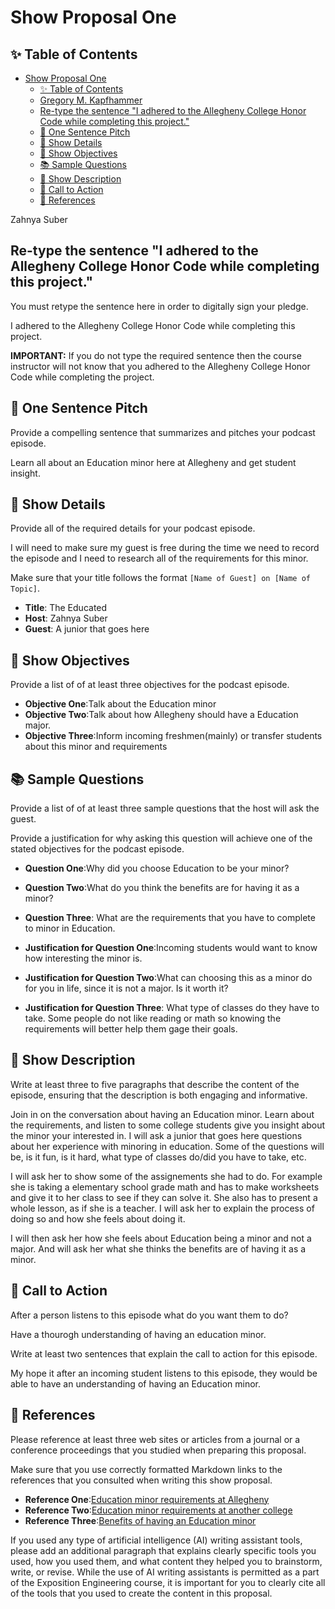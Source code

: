 # Show Proposal One

## ✨ Table of Contents

<!---toc start-->

* [Show Proposal One](#show-proposal-one)
  * [✨ Table of Contents](#-table-of-contents)
  * [Gregory M. Kapfhammer](#gregory-m-kapfhammer)
  * [Re-type the sentence "I adhered to the Allegheny College Honor Code while completing this project."](#re-type-the-sentence-i-adhered-to-the-allegheny-college-honor-code-while-completing-this-project)
  * [🏁 One Sentence Pitch](#-one-sentence-pitch)
  * [🔬 Show Details](#-show-details)
  * [📝 Show Objectives](#-show-objectives)
  * [📚 Sample Questions](#-sample-questions)
  * [🎉 Show Description](#-show-description)
  * [📢 Call to Action](#-call-to-action)
  * [🦜 References](#-references)

<!---toc end-->

Zahnya Suber

## Re-type the sentence "I adhered to the Allegheny College Honor Code while completing this project."

You must retype the sentence here in order to digitally sign your pledge.

I adhered to the Allegheny College Honor Code while completing this project.

**IMPORTANT:** If you do not type the required sentence then the course
instructor will not know that you adhered to the Allegheny College Honor Code
while completing the project.

## 🏁 One Sentence Pitch

Provide a compelling sentence that summarizes and pitches your podcast
episode.

Learn all about an Education minor here at Allegheny and get student insight.

## 🔬 Show Details

Provide all of the required details for your podcast episode.

I will need to make sure my guest is free during the time we need to record the episode and I need to research all of the requirements for this minor.

Make sure that your title follows the format `[Name of Guest] on [Name of
Topic]`.

- **Title**: The Educated
- **Host**: Zahnya Suber
- **Guest**: A junior that goes here

## 📝 Show Objectives

Provide a list of of at least three objectives for the podcast episode.

- **Objective One**:Talk about the Education minor
- **Objective Two**:Talk about how Allegheny should have a Education major.
- **Objective Three**:Inform incoming freshmen(mainly) or transfer students about this minor and requirements

## 📚 Sample Questions

Provide a list of of at least three sample questions that the host will
ask the guest.

Provide a justification for why asking this question will achieve one of
the stated objectives for the podcast episode.

- **Question One**:Why did you choose Education to be your minor?
- **Question Two**:What do you think the benefits are for having it as a minor?
- **Question Three**: What are the requirements that you have to complete to minor in Education.

- **Justification for Question One**:Incoming students would want to know how interesting the minor is.
- **Justification for Question Two**:What can choosing this as a minor do for you in life, since it is not a major. Is it worth it?
- **Justification for Question Three**: What type of classes do they have to take. Some people do not like reading or math so knowing the requirements will better help them gage their goals.

## 🎉 Show Description

Write at least three to five paragraphs that describe the content of the
episode, ensuring that the description is both engaging and informative.

Join in on the conversation about having an Education minor. Learn about the requirements, and listen to some college students give you insight
about the minor your interested in. I will ask a junior that goes here questions about her experience with minoring in education. Some of the
questions will be, is it fun, is it hard, what type of classes do/did you have to take, etc.

I will ask her to show some of the assignements she had to do. For example she is taking a elementary school grade math and has to make 
worksheets and give it to her class to see if they can solve it. She also has to present a whole lesson, as if she is a teacher. I will ask
her to explain the process of doing so and how she feels about doing it.

I will then ask her how she feels about Education being a minor and not a major. And will ask her what she thinks the benefits are of having it
as a minor.

## 📢 Call to Action

After a person listens to this episode what do you want them to do?

Have a thourogh understanding of having an education minor.

Write at least two sentences that explain the call to action for this episode.

My hope it after an incoming student listens to this episode, they would be able to have an understanding of having an Education minor. 
## 🦜 References

Please reference at least three web sites or articles from a journal or a
conference proceedings that you studied when preparing this proposal.

Make sure that you use correctly formatted Markdown links to the
references that you consulted when writing this show proposal.

- **Reference One**:[Education minor requirements at Allegheny](https://sites.allegheny.edu/education/requirements/#:~:text=The%20minor%20in%20Education%20Studies%20requires%20the%20successful,must%20be%20at%20the%20300%20or%20400%20level.)
- **Reference Two**:[Education minor requirements at another college](https://bse.berkeley.edu/academics/undergraduate-programs/undergraduate-minor-education)
- **Reference Three**:[Benefits of having an Education minor](https://www.ucdavis.edu/majors/blog/what-can-i-do-my-education-minor)

If you used any type of artificial intelligence (AI) writing assistant
tools, please add an additional paragraph that explains clearly specific tools
you used, how you used them, and what content they helped you to brainstorm,
write, or revise. While the use of AI writing assistants is permitted as a part
of the Exposition Engineering course, it is important for you to clearly cite
all of the tools that you used to create the content in this proposal.
